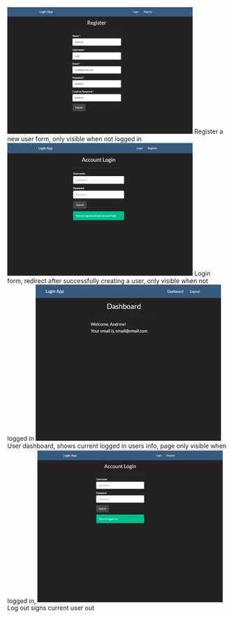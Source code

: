 <img src="/public/imgs/1.png" width="425"/>
Register a new user form, only visible when not logged in

<img src="/public/imgs/2.png" width="425"/>
Login form, redirect after successfully creating a user, only visible when not logged in

<img src="/public/imgs/3.png" width="425"/>
User dashboard, shows current logged in users info, page only visible when logged in,

<img src="/public/imgs/4.png" width="425"/>
Log out signs current user out
